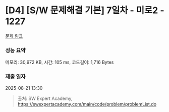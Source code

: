 # [D4] [S/W 문제해결 기본] 7일차 - 미로2 - 1227 

[문제 링크](https://swexpertacademy.com/main/code/problem/problemDetail.do?contestProbId=AV14wL9KAGkCFAYD) 

### 성능 요약

메모리: 30,972 KB, 시간: 105 ms, 코드길이: 1,716 Bytes

### 제출 일자

2025-08-21 13:30



> 출처: SW Expert Academy, https://swexpertacademy.com/main/code/problem/problemList.do